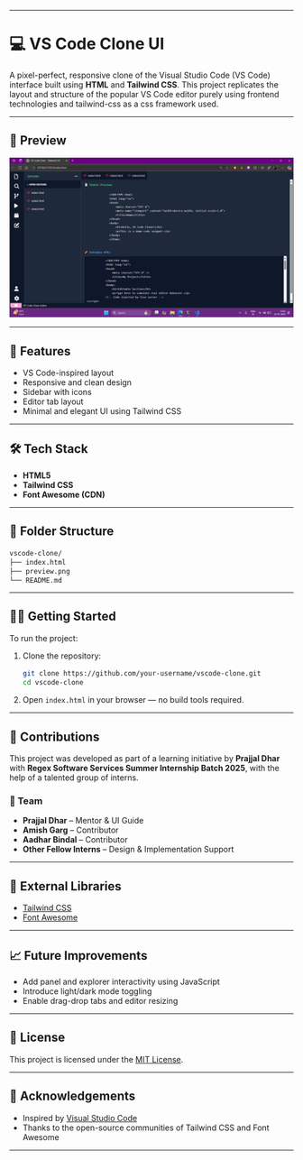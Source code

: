 
---

# 💻 VS Code Clone UI

A pixel-perfect, responsive clone of the Visual Studio Code (VS Code) interface built using **HTML** and **Tailwind CSS**. This project replicates the layout and structure of the popular VS Code editor purely using frontend technologies and tailwind-css as a css framework used.

---

## 📸 Preview

![VS Code Clone Preview](./preview.png)

---

## 🚀 Features

* VS Code-inspired layout
* Responsive and clean design
* Sidebar with icons
* Editor tab layout
* Minimal and elegant UI using Tailwind CSS

---

## 🛠️ Tech Stack

* **HTML5**
* **Tailwind CSS**
* **Font Awesome (CDN)**

---

## 📁 Folder Structure

```
vscode-clone/
├── index.html
├── preview.png
└── README.md
```

---

## 🧑‍💻 Getting Started

To run the project:

1. Clone the repository:

   ```bash
   git clone https://github.com/your-username/vscode-clone.git
   cd vscode-clone
   ```

2. Open `index.html` in your browser — no build tools required.

---

## 📌 Contributions

This project was developed as part of a learning initiative by **Prajjal Dhar** with **Regex Software Services Summer Internship Batch 2025**, with the help of a talented group of interns.

### 👥 Team

* **Prajjal Dhar** – Mentor & UI Guide
* **Amish Garg** – Contributor
* **Aadhar Bindal** – Contributor
* **Other Fellow Interns** – Design & Implementation Support

---

## 🧩 External Libraries

* [Tailwind CSS](https://tailwindcss.com/)
* [Font Awesome](https://fontawesome.com/)

---

## 📈 Future Improvements

* Add panel and explorer interactivity using JavaScript
* Introduce light/dark mode toggling
* Enable drag-drop tabs and editor resizing

---

## 📄 License

This project is licensed under the [MIT License](LICENSE).

---

## 🙏 Acknowledgements

* Inspired by [Visual Studio Code](https://code.visualstudio.com/)
* Thanks to the open-source communities of Tailwind CSS and Font Awesome

---
